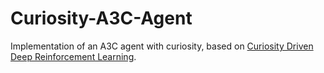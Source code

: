 # Curiosity-A3C-Agent
Implementation of an A3C agent with curiosity, based on [Curiosity Driven Deep Reinforcement Learning](https://www.udemy.com/course/curiosity-driven-deep-reinforcement-learning/).
